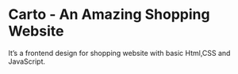 # Carto - An Amazing Shopping Website
It’s a frontend design for shopping website with basic Html,CSS and JavaScript.
